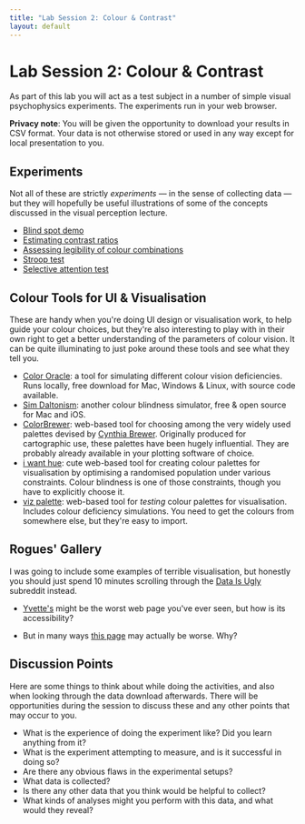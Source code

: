 ```yaml
---
title: "Lab Session 2: Colour & Contrast"
layout: default
---
```


# Lab Session 2: Colour & Contrast

As part of this lab you will act as a test subject in a number of simple
visual psychophysics experiments. The experiments run in your web browser.

**Privacy note**: You will be given the opportunity to download your results in CSV format.
Your data is not otherwise stored or used in any way except for local presentation to you.

## Experiments

Not all of these are strictly *experiments* — in the sense of collecting
data — but they will hopefully be useful illustrations of some of the
concepts discussed in the visual perception lecture.

* [Blind spot demo](blind.html)
* [Estimating contrast ratios](experiments/contrast/?home=/lab2.html)
* [Assessing legibility of colour combinations](experiments/legibility/?home=/lab2.html)
* [Stroop test](experiments/stroop/?home=/lab2.html)
* [Selective attention test](https://youtube.com/watch?v=vJG698U2Mvo)


## Colour Tools for UI & Visualisation

These are handy when you're doing UI design or visualisation
work, to help guide your colour choices, but they're also interesting
to play with in their own right to get a better understanding of
the parameters of colour vision. It can be quite illuminating to just
poke around these tools and see what they tell you.

* [Color Oracle](http://colororacle.org): a tool for simulating different
  colour vision deficiencies. Runs locally, free download for Mac, Windows
  & Linux, with source code available.
* [Sim Daltonism](https://michelf.ca/projects/sim-daltonism/): another
  colour blindness simulator, free & open source for Mac and iOS.
* [ColorBrewer](https://colorbrewer2.org/#type=qualitative&scheme=Paired&n=4):
  web-based tool for choosing among the very widely used palettes devised by
  [Cynthia Brewer](https://sites.psu.edu/cbrewer/). Originally produced for
  cartographic use, these palettes have been hugely influential. They are
  probably already available in your plotting software of choice.
* [i want hue](https://medialab.github.io/iwanthue/): cute web-based tool for
  creating colour palettes for visualisation by optimising a randomised
  population under various constraints. Colour blindness is one of those
  constraints, though you have to explicitly choose it.
* [viz palette](https://projects.susielu.com/viz-palette): web-based tool for
  *testing* colour palettes for visualisation. Includes colour deficiency
  simulations. You need to get the colours from somewhere else, but they're
  easy to import.



## Rogues' Gallery

I was going to include some examples of terrible visualisation, but
honestly you should just spend 10 minutes scrolling through the
[Data Is Ugly](https://www.reddit.com/r/dataisugly/) subreddit instead.

* [Yvette's](https://yvettesbridalformal.p1r8.net) might be the worst
  web page you've ever seen, but how is its accessibility?
<!-- * Or perhaps [Arngren's](https://arngren.net) is the worst? -->
* But in many ways [this page](https://www.mavencluster.com/blog/12-common-ui-ux-designing-mistakes/)
  may actually be worse. Why?
  

## Discussion Points

Here are some things to think about while doing the activities,
and also when looking through the data download afterwards. There will be
opportunities during the session to discuss these and any other points that
may occur to you.

* What is the experience of doing the experiment like? Did you learn anything from it?
* What is the experiment attempting to measure, and is it successful in doing so?
* Are there any obvious flaws in the experimental setups?
* What data is collected?
* Is there any other data that you think would be helpful to collect?
* What kinds of analyses might you perform with this data, and what would they reveal?


